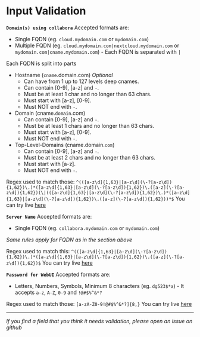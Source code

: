 # Input Validation

__`Domain(s) using collabora`__
Accepted formats are:

- Single FQDN (eg. `cloud.mydomain.com` or `mydomain.com`)
- Multiple FQDN (eg. `cloud.mydomain.com|nextcloud.mydomain.com` or `mydomain.com|cname.mydomain.com`) - Each FQDN is separated with `|`

Each FQDN is split into parts
* Hostname (`cname`.domain.com) _Optional_
  * Can have from 1 up to 127 levels deep cnames.
  * Can contain [0-9], [a-z] and `-`.
  * Must be at least 1 char and no longer than 63 chars.
  * Must start with [a-z], [0-9].
  * Must NOT end with `-`.
* Domain (cname.`domain`.com)
  * Can contain [0-9], [a-z] and `-`.
  * Must be at least 1 chars and no longer than 63 chars.
  * Must start with [a-z], [0-9].
  * Must NOT end with `-`.
* Top-Level-Domains (cname.domain.`com`)
  * Can contain [0-9], [a-z] and `-`.
  * Must be at least 2 chars and no longer than 63 chars.
  * Must start with [a-z].
  * Must NOT end with `-`.

Regex used to match those: `^(([a-z\d]{1,63}|[a-z\d](\-?[a-z\d]){1,62})\.)*([a-z\d]{1,63}|[a-z\d](\-?[a-z\d]){1,62})\.([a-z](\-?[a-z\d]){1,62})(\|(([a-z\d]{1,63}|[a-z\d](\-?[a-z\d]){1,62})\.)*([a-z\d]{1,63}|[a-z\d](\-?[a-z\d]){1,62})\.([a-z](\-?[a-z\d]){1,62}))*$`
You can try live [here](https://regex101.com/r/Gm8lNp/1)

__`Server Name`__
Accepted formats are:

- Single FQDN (eg. `collabora.mydomain.com` or `mydomain.com`)

_Same rules apply for FQDN as in the section above_

Regex used to match this: `^(([a-z\d]{1,63}|[a-z\d](\-?[a-z\d]){1,62})\.)*([a-z\d]{1,63}|[a-z\d](\-?[a-z\d]){1,62})\.([a-z](\-?[a-z\d]){1,62})$`
You can try live [here](https://regex101.com/r/2qGSDa/1)

__`Password for WebUI`__
Accepted formats are:

- Letters, Numbers, Symbols, Minimum 8 characters (eg. `dg523$*a`) - It accepts `a-z`, `A-Z`, `0-9` and `!@#$%^&*?`

Regex used to match those: `[a-zA-Z0-9!@#$%^&*?]{8,}`
You can try live [here](https://regex101.com/r/ef3V88/1)

---

_If you find a field that you think it needs validation, please open an issue on github_
